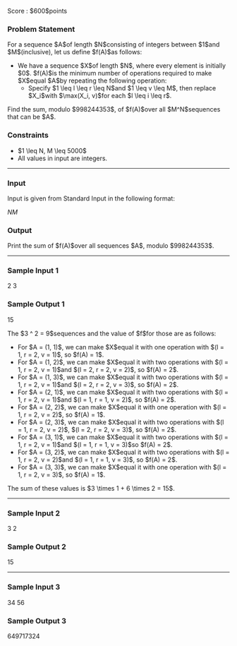 
<div>

<span>

<span>

<p>
Score : $600$points
</p>

<div>

<section>

### **Problem Statement**

<p>
For a sequence $A$of length $N$consisting of integers between $1$and $M$(inclusive), let us define $f(A)$as follows:
</p>

<ul>

<li>
We have a sequence $X$of length $N$, where every element is initially $0$. $f(A)$is the minimum number of operations required to make $X$equal $A$by repeating the following operation:
<ul>

<li>
Specify $1 \leq l \leq r \leq N$and $1 \leq v \leq M$, then replace $X_i$with $\max(X_i, v)$for each $l \leq i \leq r$.
</li>

</ul>

</li>

</ul>

<p>
Find the sum, modulo $998244353$, of $f(A)$over all $M^N$sequences that can be $A$.
</p>

</section>

</div>

<div>

<section>

### **Constraints**

<ul>

<li>
$1 \leq N, M \leq 5000$
</li>

<li>
All values in input are integers.
</li>

</ul>

</section>

</div>

---

<div>

<div>

<section>

### **Input**

<p>
Input is given from Standard Input in the following format:
</p>

<div>

$N$$M$
</div>

</section>

</div>

<div>

<section>

### **Output**

<p>
Print the sum of $f(A)$over all sequences $A$, modulo $998244353$.
</p>

</section>

</div>

</div>

---

<div>

<section>

### **Sample Input 1**

<div>

2 3

</div>

</section>

</div>

<div>

<section>

### **Sample Output 1**

<div>

15

</div>

<p>
The $3 ^ 2 = 9$sequences and the value of $f$for those are as follows:
</p>

<ul>

<li>
For $A = (1, 1)$, we can make $X$equal it with one operation with $(l = 1, r = 2, v = 1)$, so $f(A) = 1$.
</li>

<li>
For $A = (1, 2)$, we can make $X$equal it with two operations with $(l = 1, r = 2, v = 1)$and $(l = 2, r = 2, v = 2)$, so $f(A) = 2$.
</li>

<li>
For $A = (1, 3)$, we can make $X$equal it with two operations with $(l = 1, r = 2, v = 1)$and $(l = 2, r = 2, v = 3)$, so $f(A) = 2$.
</li>

<li>
For $A = (2, 1)$, we can make $X$equal it with two operations with $(l = 1, r = 2, v = 1)$and $(l = 1, r = 1, v = 2)$, so $f(A) = 2$.
</li>

<li>
For $A = (2, 2)$, we can make $X$equal it with one operation with $(l = 1, r = 2, v = 2)$, so $f(A) = 1$.
</li>

<li>
For $A = (2, 3)$, we can make $X$equal it with two operations with $(l = 1, r = 2, v = 2)$, $(l = 2, r = 2, v = 3)$, so $f(A) = 2$.
</li>

<li>
For $A = (3, 1)$, we can make $X$equal it with two operations with $(l = 1, r = 2, v = 1)$and $(l = 1, r = 1, v = 3)$so $f(A) = 2$.
</li>

<li>
For $A = (3, 2)$, we can make $X$equal it with two operations with $(l = 1, r = 2, v = 2)$and $(l = 1, r = 1, v = 3)$, so $f(A) = 2$.
</li>

<li>
For $A = (3, 3)$, we can make $X$equal it with one operation with $(l = 1, r = 2, v = 3)$, so $f(A) = 1$.
</li>

</ul>

<p>
The sum of these values is $3 \times 1 + 6 \times 2 = 15$.
</p>

</section>

</div>

---

<div>

<section>

### **Sample Input 2**

<div>

3 2

</div>

</section>

</div>

<div>

<section>

### **Sample Output 2**

<div>

15

</div>

</section>

</div>

---

<div>

<section>

### **Sample Input 3**

<div>

34 56

</div>

</section>

</div>

<div>

<section>

### **Sample Output 3**

<div>

649717324

</div>

</section>

</div>

</span>

</span>

</div>
